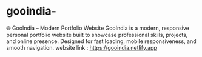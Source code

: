 # gooindia-
🌐 GooIndia – Modern Portfolio Website GooIndia is a modern, responsive personal portfolio website built to showcase professional skills, projects, and online presence. Designed for fast loading, mobile responsiveness, and smooth navigation.
website link : https://gooindia.netlify.app
